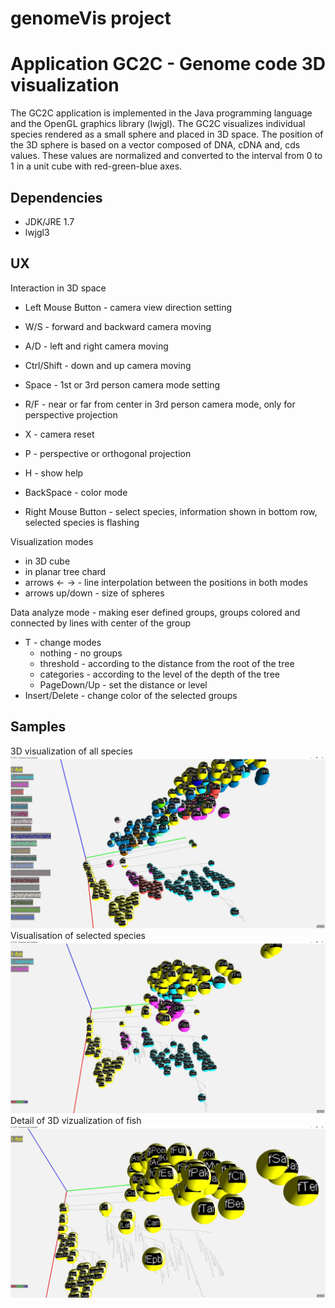 # genomeVis project
# Application GC2C - Genome code 3D visualization

The GC2C application is implemented in the Java programming language and the OpenGL graphics library (lwjgl). The GC2C visualizes individual species rendered as a small sphere and placed in 3D space. The position of the 3D sphere is based on a vector composed of DNA, cDNA and, cds values. These values are normalized and converted to the interval from 0 to 1 in a unit cube with red-green-blue axes.

## Dependencies
* JDK/JRE 1.7
* lwjgl3

## UX
Interaction in 3D space
* Left Mouse Button - camera view direction setting
* W/S - forward and backward camera moving
* A/D - left and right camera moving
* Ctrl/Shift - down and up camera moving
* Space - 1st or 3rd person camera mode setting
* R/F - near or far from center in 3rd person camera mode, only for perspective projection

* X - camera reset
* P - perspective or orthogonal projection
* H - show help
* BackSpace - color mode

* Right Mouse Button - select species, information shown in bottom row, selected species is flashing

Visualization modes
* in 3D cube
* in planar tree chard
* arrows <-  ->  - line interpolation between the positions in both modes
* arrows up/down - size of spheres

Data analyze mode - making eser defined groups, groups colored and connected by lines with center of the group
* T  - change modes
  * nothing - no groups
  * threshold - according to the distance from the root of the tree
  * categories - according  to the level of the depth of the tree
  * PageDown/Up - set the distance or level
* Insert/Delete - change color of the selected groups

## Samples
3D visualization of all species
![3D visualization of all species](/doc/img/Clipboard6.jpg)
Visualisation of selected species
![3D visualisation of selected species](/doc/img/Clipboard8.jpg)
Detail of 3D vizualization of fish
![Detail of 3D vizualization of fish](/doc/img/Clipboard7.jpg)